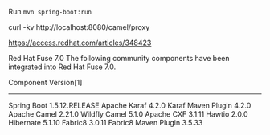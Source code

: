 Run `mvn spring-boot:run`

curl -kv     http://localhost:8080/camel/proxy


https://access.redhat.com/articles/348423

Red Hat Fuse 7.0
The following community components have been integrated into Red Hat Fuse 7.0.

Component               Version[1]
----------------------- ---------------
Spring Boot	            1.5.12.RELEASE
Apache Karaf	        4.2.0
Karaf Maven Plugin	    4.2.0
Apache Camel	        2.21.0
Wildfly Camel	        5.1.0
Apache CXF	            3.1.11
Hawtio	                2.0.0
Hibernate	            5.1.10
Fabric8	                3.0.11
Fabric8 Maven Plugin	3.5.33